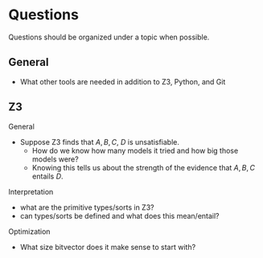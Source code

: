 # Questions

Questions should be organized under a topic when possible.

## General

- What other tools are needed in addition to Z3, Python, and Git

## Z3

General

- Suppose Z3 finds that ${ A, B, C, ~D }$ is unsatisfiable.
  - How do we know how many models it tried and how big those models were?
  - Knowing this tells us about the strength of the evidence that ${ A, B, C }$ entails $D$.

Interpretation

- what are the primitive types/sorts in Z3?
- can types/sorts be defined and what does this mean/entail?

Optimization

- What size bitvector does it make sense to start with?
